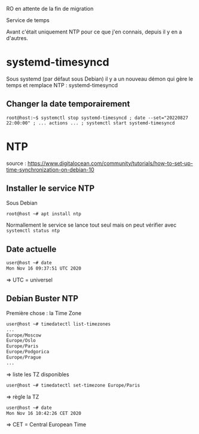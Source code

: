 RO en attente de la fin de migration












































Service de temps

Avant c'était uniquement NTP pour ce que j'en connais, depuis il y en a d'autres.

# systemd-timesyncd

Sous systemd (par défaut sous Debian) il y a un nouveau démon qui gère le temps et remplace NTP : systemd-timesyncd

## Changer la date temporairement
`root@host:~$ systemctl stop systemd-timesyncd ; date --set="20220827 22:00:00" ; ... actions ... ; systemctl start systemd-timesyncd` 

# NTP

source : https://www.digitalocean.com/community/tutorials/how-to-set-up-time-synchronization-on-debian-10

## Installer le service NTP
Sous Debian
```sh
root@host ~# apt install ntp
```
Normallement le service se lance tout seul mais on peut vérifier avec ```systemctl status ntp```

## Date actuelle
``` sh
user@host ~# date
Mon Nov 16 09:37:51 UTC 2020
```
=> UTC = universel

## Debian Buster NTP
Première chose : la Time Zone
``` sh
user@host ~# timedatectl list-timezones
...
Europe/Moscow
Europe/Oslo
Europe/Paris
Europe/Podgorica
Europe/Prague
...
```
=> liste les TZ disponibles

``` sh
user@host ~# timedatectl set-timezone Europe/Paris
```
=> règle la TZ
``` sh
user@host ~# date
Mon Nov 16 10:42:26 CET 2020
```
=> CET = Central European Time

